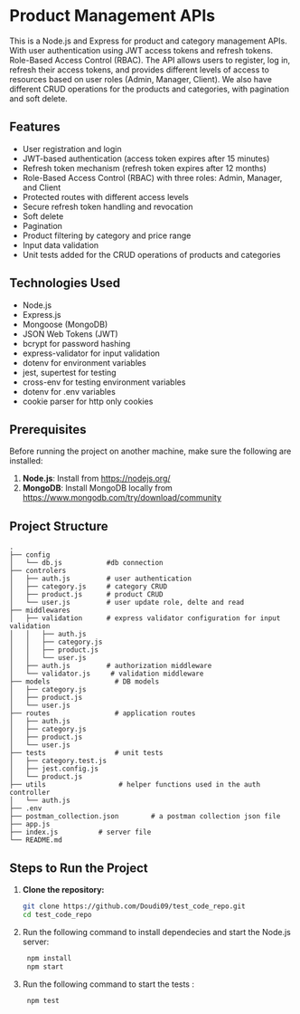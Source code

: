 # Product Management APIs

This is a Node.js and Express for product and category management APIs. With user authentication using JWT access tokens and refresh tokens. Role-Based Access Control (RBAC). The API allows users to register, log in, refresh their access tokens, and provides different levels of access to resources based on user roles (Admin, Manager, Client).
We also have different CRUD operations for the products and categories, with pagination and soft delete.

## Features

- User registration and login
- JWT-based authentication (access token expires after 15 minutes)
- Refresh token mechanism (refresh token expires after 12 months)
- Role-Based Access Control (RBAC) with three roles: Admin, Manager, and Client
- Protected routes with different access levels
- Secure refresh token handling and revocation
- Soft delete
- Pagination
- Product filtering by category and price range
- Input data validation
- Unit tests added for the CRUD operations of products and categories

## Technologies Used

- Node.js
- Express.js
- Mongoose (MongoDB)
- JSON Web Tokens (JWT)
- bcrypt for password hashing
- express-validator for input validation
- dotenv for environment variables
- jest, supertest for testing
- cross-env for testing environment variables
- dotenv for .env variables
- cookie parser for http only cookies

## Prerequisites

Before running the project on another machine, make sure the following are installed:

1. **Node.js**: Install from https://nodejs.org/
2. **MongoDB**: Install MongoDB locally from https://www.mongodb.com/try/download/community

## Project Structure

```
.
├── config
│   └── db.js           #db connection
├── controlers
│   ├── auth.js         # user authentication
│   ├── category.js     # category CRUD
│   ├── product.js      # product CRUD
│   └── user.js         # user update role, delte and read
├── middlewares
│   ├── validation      # express validator configuration for input validation
│   │   ├── auth.js
│   │   ├── category.js
│   │   ├── product.js
│   │   └── user.js
│   ├── auth.js         # authorization middleware
│   └── validator.js     # validation middleware
├── models                # DB models
│   ├── category.js
│   ├── product.js
│   └── user.js
├── routes                # application routes
│   ├── auth.js
│   ├── category.js
│   ├── product.js
│   └── user.js
├── tests                 # unit tests
│   ├── category.test.js
│   ├── jest.config.js
│   └── product.js
├── utils                  # helper functions used in the auth controller
│   └── auth.js
├── .env
├── postman_collection.json        # a postman collection json file
├── app.js
├── index.js          # server file
└── README.md
```

## Steps to Run the Project

1. **Clone the repository:**

   ```bash
   git clone https://github.com/Doudi09/test_code_repo.git
   cd test_code_repo
   ```

2. Run the following command to install dependecies and start the Node.js server:

   ```bash
    npm install
    npm start
   ```

3. Run the following command to start the tests :

   ```bash
    npm test
   ```
